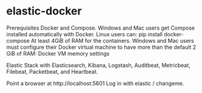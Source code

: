 # elastic-docker

Prerequisites
Docker and Compose. Windows and Mac users get Compose installed automatically with Docker. Linux users can:
pip install docker-compose
At least 4GiB of RAM for the containers. Windows and Mac users must configure their Docker virtual machine to have more than the default 2 GiB of RAM:
Docker VM memory settings

Elastic Stack with Elasticsearch, Kibana, Logstash, Auditbeat, Metricbeat, Filebeat, Packetbeat, and Heartbeat.

Point a browser at http://localhost:5601
Log in with elastic / changeme.